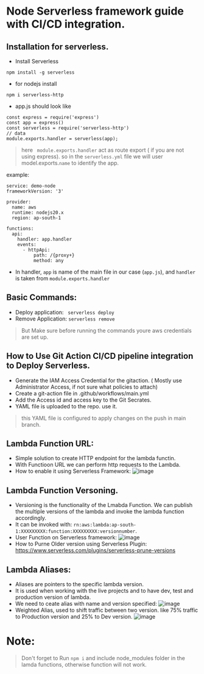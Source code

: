 # Node Serverless framework guide with CI/CD integration.

## Installation for serverless.
- Install Serverless
```
npm install -g serverless
```
- for nodejs install
```
npm i serverless-http
```

- app.js should look like
```
const express = require('express')
const app = express()
const serverless = require('serverless-http')
// data
module.exports.handler = serverless(app);
```
> here ` module.exports.handler` act as route export ( if you are not using express). so in the `serverless.yml` file we will user model.exports.`name` to identify the app.

example:
```
service: demo-node
frameworkVersion: '3'

provider:
  name: aws
  runtime: nodejs20.x
  region: ap-south-1

functions:
  api:
    handler: app.handler
    events:
      - httpApi:
          path: /{proxy+}
          method: any
```
- In handler, `app` is name of the main file in our case (`app.js`), and `handler` is taken from `module.exports.handler`

## Basic Commands:

- Deploy application:
  ``` serverless deploy```
- Remove Application:
  ```serverless remove```
> But Make sure before running the commands youre aws credentials are set up.

## How to Use Git Action CI/CD pipeline integration to Deploy Serverless.
- Generate the IAM Access Credential for the gitaction. ( Mostly use Administrator Access, if not sure what policies to attach)
- Create a git-action file in .github/workflows/main.yml
- Add the Access id and access key to the Git Secrates.
- YAML file is uploaded to the repo. use it.
> this YAML file is configured to apply changes on the push in main branch.

## Lambda Function URL:
- Simple solution to create HTTP endpoint for the lambda functin.
- With Functioon URL we can perform http requests to the Lambda.
- How to enable it using Serverless Framework:
  ![image](https://github.com/nishant-p-7span/Serverless-Guide/assets/160576245/749f301d-55a3-49d4-b15d-9450661e286c)

## Lambda Function Versoning.
- Versioning is the functionality of the  Lmabda Function. We can publish the multiple versions of the lambda and invoke the lambda function accordingly.
- It can be invoked with: `rn:aws:lambda:ap-south-1:XXXXXXXXX:function:XXXXXXXXX:versionnumber`.
- User Function on Serverless framework:
![image](https://github.com/nishant-p-7span/Serverless-Guide/assets/160576245/7174e7bc-51de-4662-a533-979699962f7d)
- How to Purne Older version using Serverless Plugin: https://www.serverless.com/plugins/serverless-prune-versions

## Lambda Aliases:
- Aliases are pointers to the specific lambda version.
- It is used when working with the live projects and to have dev, test and production version of lambda.
- We need to ceate alias with name and version specified:
  ![image](https://github.com/nishant-p-7span/Serverless-Guide/assets/160576245/652a5588-e4a7-4642-a655-17c9831f1d2c)
- Weighted Alias, used to shift traffic between two version. like 75% traffic to Production version and 25% to Dev version.
  ![image](https://github.com/nishant-p-7span/Serverless-Guide/assets/160576245/ec3b6f9b-e219-4e5f-80f1-d63d6ac70614)

# Note:
> Don't forget to Run `npm i` and include node_modules folder in the lamda functions, otherwise function will not work.
